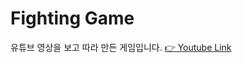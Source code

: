 # Fighting Game
유튜브 영상을 보고 따라 만든 게임입니다. [👉 Youtube Link](https://www.youtube.com/watch?v=vyqbNFMDRGQ&list=WL&index=1&t=7409s)